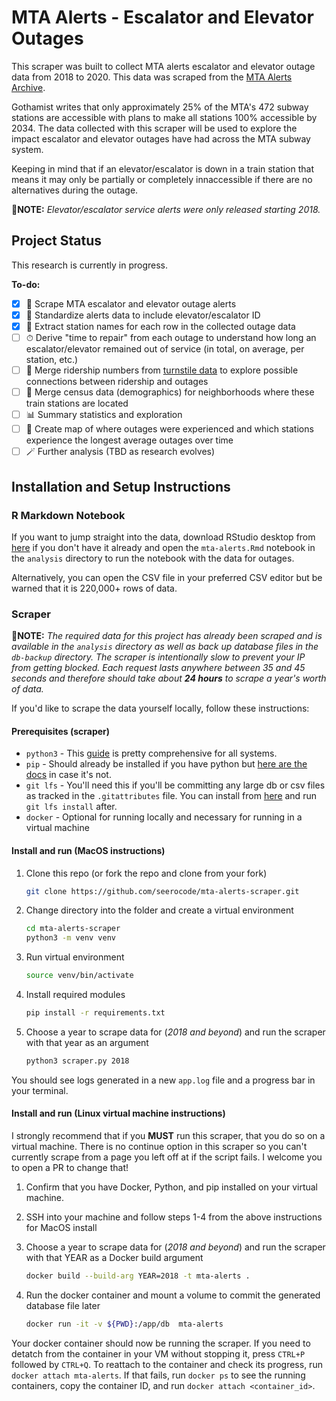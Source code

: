 # MTA Alerts - Escalator and Elevator Outages

This scraper was built to collect MTA alerts escalator and elevator outage data from 2018 to 2020. This data was scraped from the [MTA Alerts Archive](https://mymtaalerts.com/archive).

Gothamist writes that only approximately 25% of the MTA's 472 subway stations are accessible with plans to make all stations 100% accessible by 2034. The data collected with this scraper will be used to explore the impact escalator and elevator outages have had across the MTA subway system.

Keeping in mind that if an elevator/escalator is down in a train station that means it may only be partially or completely innaccessible if there are no alternatives during the outage.

📝**NOTE:** *Elevator/escalator service alerts were only released starting 2018.*

## Project Status

This research is currently in progress.

**To-do:**

- [x] 📔 Scrape MTA escalator and elevator outage alerts
- [x] 🧹 Standardize alerts data to include elevator/escalator ID
- [x] 🔪 Extract station names for each row in the collected outage data 
- [ ] ⏱ Derive "time to repair" from each outage to understand how long an escalator/elevator remained out of service (in total, on average, per station, etc.)
- [ ] 🚊 Merge ridership numbers from [turnstile data](http://web.mta.info/developers/turnstile.html) to explore possible connections between ridership and outages
- [ ] 🧱 Merge census data (demographics) for neighborhoods where these train stations are located
- [ ] 📊 Summary statistics and exploration
- [ ] 📍 Create map of where outages were experienced and which stations experience the longest average outages over time
- [ ] 🪄 Further analysis (TBD as research evolves)

## Installation and Setup Instructions

### R Markdown Notebook

If you want to jump straight into the data, download RStudio desktop from [here](https://www.rstudio.com/products/rstudio/download/#download) if you don't have it already and open the `mta-alerts.Rmd` notebook in the `analysis` directory to run the notebook with the data for outages.

Alternatively, you can open the CSV file in your preferred CSV editor but be warned that it is 220,000+ rows of data.

### Scraper

📝**NOTE:** *The required data for this project has already been scraped and is available in the `analysis` directory as well as back up database files in the `db-backup` directory. The scraper is intentionally slow to prevent your IP from getting blocked. Each request lasts anywhere between 35 and 45 seconds and therefore should take about **24 hours** to scrape a year's worth of data.*

If you'd like to scrape the data yourself locally, follow these instructions:

#### Prerequisites (scraper)

- `python3` - This [guide](https://realpython.com/installing-python/) is pretty comprehensive for all systems.
- `pip` - Should already be installed if you have python but [here are the docs](https://pip.pypa.io/en/stable/installing/) in case it's not.
- `git lfs` - You'll need this if you'll be committing any large db or csv files as tracked in the `.gitattributes` file. You can install from [here](https://git-lfs.github.com/) and run `git lfs install` after.
- `docker` - Optional for running locally and necessary for running in a virtual machine

#### Install and run (MacOS instructions)

1. Clone this repo (or fork the repo and clone from your fork)

   ```bash
   git clone https://github.com/seerocode/mta-alerts-scraper.git
   ```

2. Change directory into the folder and create a virtual environment

   ```bash
   cd mta-alerts-scraper
   python3 -m venv venv
   ```

3. Run virtual environment

   ```bash
   source venv/bin/activate
   ```

4. Install required modules

   ```bash
   pip install -r requirements.txt
   ```

5. Choose a year to scrape data for (*2018 and beyond*) and run the scraper with that year as an argument

   ```bash
   python3 scraper.py 2018
   ```

You should see logs generated in a new `app.log` file and a progress bar in your terminal.

#### Install and run (Linux virtual machine instructions)

I strongly recommend that if you **MUST** run this scraper, that you do so on a virtual machine. There is no continue option in this scraper so you can't currently scrape from a page you left off at if the script fails. I welcome you to open a PR to change that!

1. Confirm that you have Docker, Python, and pip installed on your virtual machine.

2. SSH into your machine and follow steps 1-4 from the above instructions for MacOS install

3. Choose a year to scrape data for (*2018 and beyond*) and run the scraper with that YEAR as a Docker build argument

   ```bash
   docker build --build-arg YEAR=2018 -t mta-alerts .
   ```

4. Run the docker container and mount a volume to commit the generated database file later

   ```bash
   docker run -it -v ${PWD}:/app/db  mta-alerts
   ```

Your docker container should now be running the scraper. If you need to detatch from the container in your VM without stopping it, press `CTRL+P` followed by `CTRL+Q`. To reattach to the container and check its progress, run `docker attach mta-alerts`. If that fails, run `docker ps` to see the running containers, copy the container ID, and run `docker attach <container_id>`.
